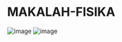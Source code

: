 # MAKALAH-FISIKA
![image](https://github.com/user-attachments/assets/219f9fee-bf86-415b-b915-078aba58a064)
![image](https://github.com/user-attachments/assets/d97e4124-01ac-447f-84b0-c07a27c8719e)
